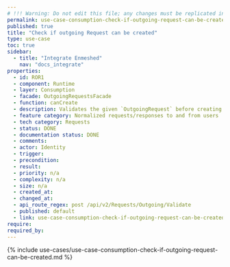 ```yaml
---
# !!! Warning: Do not edit this file; any changes must be replicated in Excel !!!
permalink: use-case-consumption-check-if-outgoing-request-can-be-created
published: true
title: "Check if outgoing Request can be created"
type: use-case
toc: true
sidebar:
  - title: "Integrate Enmeshed"
    nav: "docs_integrate"
properties:
  - id: ROR1
  - component: Runtime
  - layer: Consumption
  - facade: OutgoingRequestsFacade
  - function: canCreate
  - description: Validates the given `OutgoingRequest` before creating it
  - feature category: Normalized requests/responses to and from users
  - tech category: Requests
  - status: DONE
  - documentation status: DONE
  - comments:
  - actor: Identity
  - trigger:
  - precondition:
  - result:
  - priority: n/a
  - complexity: n/a
  - size: n/a
  - created_at:
  - changed_at:
  - api_route_regex: post /api/v2/Requests/Outgoing/Validate
  - published: default
  - link: use-case-consumption-check-if-outgoing-request-can-be-created
require:
required_by:
---
```


{% include use-cases/use-case-consumption-check-if-outgoing-request-can-be-created.md %}
